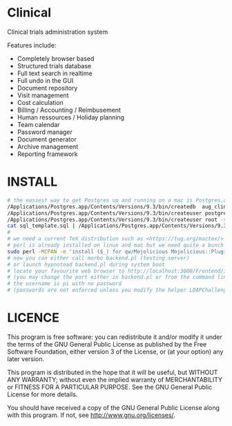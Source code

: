 Clinical
========

Clinical trials administration system

Features include:
 * Completely browser based
 * Structured trials database
 * Full text search in realtime
 * Full undo in the GUI
 * Document repository
 * Visit management
 * Cost calculation
 * Billing / Accounting / Reimbusement
 * Human ressources / Holiday planning
 * Team calendar
 * Password manager
 * Document generator
 * Archive management
 * Reporting framework

INSTALL
=====
```bash
# the easiest way to get Postgres up and running on a mac is Postgres.app
/Applications/Postgres.app/Contents/Versions/9.3/bin/createdb  aug_clinical
/Applications/Postgres.app/Contents/Versions/9.3/bin/createuser postgres -s
/Applications/Postgres.app/Contents/Versions/9.3/bin/createuser root -s
cat sql_template.sql | /Applications/Postgres.app/Contents/Versions/9.3/bin/psql aug_clinical
#
# we need a current TeX distribution such as <https://tug.org/mactex/>
# perl is already installed on linux and mac but we need quite a bunch of non-core perl modules
sudo perl -MCPAN -e 'install ($_) for qw/Mojolicious Mojolicious::Plugin::Database Mojolicious::Plugin::RenderFile SQL::Abstract::More Apache::Session::File JSON::XS Spreadsheet::WriteExcel Spreadsheet::ParseExcel Business::IBAN DBD::Pg Date::ICal Data::ICal/'
# now you can either call morbo backend.pl (testing server)
# or launch hypnotoad backend.pl during system boot
# locate your favourite web browser to http://localhost:3000/Frontend/index.html
# (you may change the port either in backend.pl or from the command line)
# the username is pi with no password
# (passwords are not enforced unless you modify the helper LDAPChallenge with backend.pl appropriately)
```

LICENCE
=====
This program is free software: you can redistribute it and/or modify
it under the terms of the GNU General Public License as published by
the Free Software Foundation, either version 3 of the License, or
(at your option) any later version.

This program is distributed in the hope that it will be useful,
but WITHOUT ANY WARRANTY; without even the implied warranty of
MERCHANTABILITY or FITNESS FOR A PARTICULAR PURPOSE.  See the
GNU General Public License for more details.

You should have received a copy of the GNU General Public License
along with this program.  If not, see <http://www.gnu.org/licenses/>.

